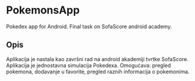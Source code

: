 # PokemonsApp
Pokedex app for Android.
Final task on SofaScore android academy.

## Opis
Aplikacija je nastala kao završni rad na android akademiji tvrtke SofaScore.
Aplikacija je jednostavna simulacija Pokedexa.
Omogućava: pregled pokemona, dodavanje u favorite, pregled raznih informacija o pokemonima.


